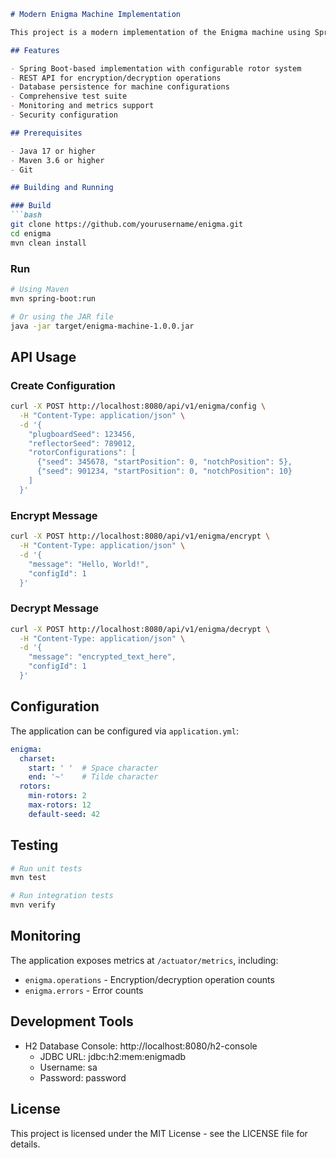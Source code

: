 ```markdown
# Modern Enigma Machine Implementation

This project is a modern implementation of the Enigma machine using Spring Boot. It provides a REST API for encryption and decryption operations, along with configuration management and persistence.

## Features

- Spring Boot-based implementation with configurable rotor system
- REST API for encryption/decryption operations  
- Database persistence for machine configurations
- Comprehensive test suite
- Monitoring and metrics support
- Security configuration

## Prerequisites

- Java 17 or higher
- Maven 3.6 or higher
- Git

## Building and Running

### Build
```bash
git clone https://github.com/yourusername/enigma.git
cd enigma
mvn clean install
```

### Run
```bash
# Using Maven
mvn spring-boot:run

# Or using the JAR file
java -jar target/enigma-machine-1.0.0.jar
```

## API Usage

### Create Configuration
```bash
curl -X POST http://localhost:8080/api/v1/enigma/config \
  -H "Content-Type: application/json" \
  -d '{
    "plugboardSeed": 123456,
    "reflectorSeed": 789012,
    "rotorConfigurations": [
      {"seed": 345678, "startPosition": 0, "notchPosition": 5},
      {"seed": 901234, "startPosition": 0, "notchPosition": 10}
    ]
  }'
```

### Encrypt Message
```bash
curl -X POST http://localhost:8080/api/v1/enigma/encrypt \
  -H "Content-Type: application/json" \
  -d '{
    "message": "Hello, World!",
    "configId": 1
  }'
```

### Decrypt Message  
```bash
curl -X POST http://localhost:8080/api/v1/enigma/decrypt \
  -H "Content-Type: application/json" \
  -d '{
    "message": "encrypted_text_here",
    "configId": 1
  }'
```

## Configuration

The application can be configured via `application.yml`:

```yaml
enigma:
  charset:
    start: ' '  # Space character
    end: '~'    # Tilde character
  rotors:
    min-rotors: 2
    max-rotors: 12
    default-seed: 42
```

## Testing

```bash
# Run unit tests
mvn test

# Run integration tests 
mvn verify
```

## Monitoring

The application exposes metrics at `/actuator/metrics`, including:
- `enigma.operations` - Encryption/decryption operation counts
- `enigma.errors` - Error counts

## Development Tools

- H2 Database Console: http://localhost:8080/h2-console
  - JDBC URL: jdbc:h2:mem:enigmadb
  - Username: sa
  - Password: password

## License

This project is licensed under the MIT License - see the LICENSE file for details.
```